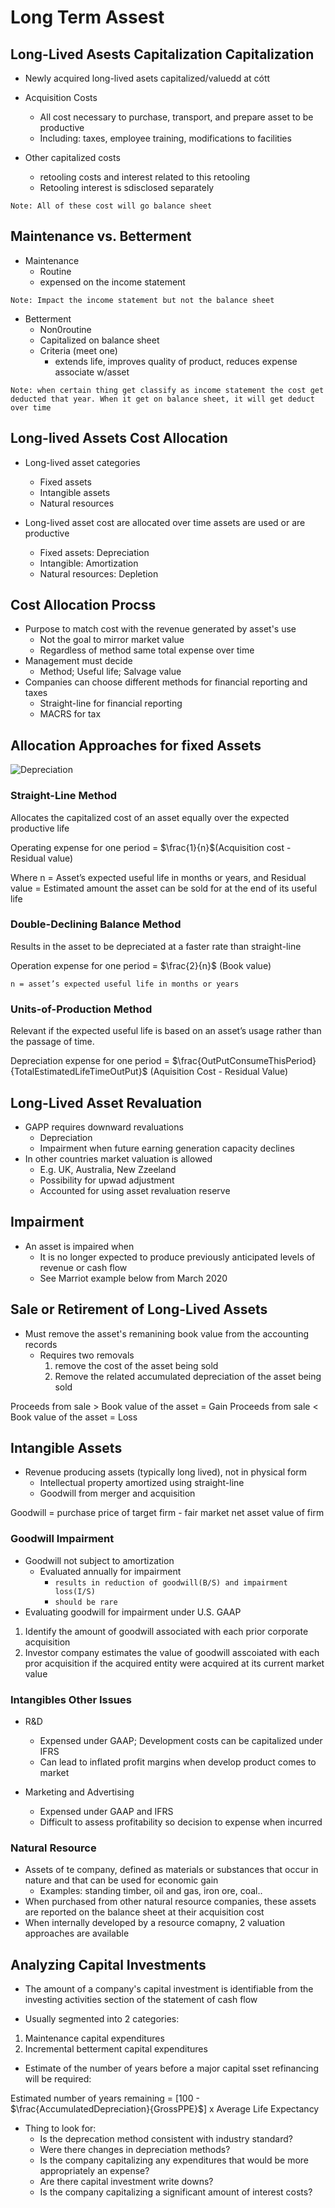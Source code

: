 # Long Term Assest 

## Long-Lived Asests Capitalization Capitalization
* Newly acquired long-lived asets capitalized/valuedd at cótt

* Acquisition Costs
    - All cost necessary to purchase, transport, and prepare asset to be productive 
    - Including: taxes, employee training, modifications to facilities

* Other capitalized costs
    - retooling costs and interest related to this retooling
    - Retooling interest is sdisclosed separately 

`Note: All of these cost will go balance sheet `

## Maintenance vs. Betterment 

* Maintenance 
    - Routine
    - expensed on the income statement 

`Note: Impact the income statement but not the balance sheet`

* Betterment
    - Non0routine
    - Capitalized on balance sheet
    - Criteria (meet one)
        - extends life, improves quality of product, reduces expense associate w/asset 

`Note: when certain thing get classify as income statement the cost get deducted that year. When it get on balance sheet, it will get deduct over time`

## Long-lived Assets Cost Allocation 
* Long-lived asset categories
    - Fixed assets
    - Intangible assets
    - Natural resources

* Long-lived asset cost are allocated over time assets are used or are productive 
    - Fixed assets: Depreciation 
    - Intangible: Amortization
    - Natural resources: Depletion 

## Cost Allocation Procss 
* Purpose to match cost with the revenue generated by asset's use 
    - Not the goal to mirror market value 
    - Regardless of method same total expense over time 
* Management must decide 
    - Method; Useful life; Salvage value 
* Companies can choose different methods for financial reporting and taxes
    - Straight-line for financial reporting 
    - MACRS for tax 

## Allocation Approaches for fixed Assets 

![Depreciation](depreciation.png)

### Straight-Line Method 

Allocates the capitalized cost of an asset equally over the expected productive life

Operating expense for one period = $\frac{1}{n}$(Acquisition cost - Residual value)

Where n = Asset’s expected useful life in months or years, and Residual value = Estimated amount the asset can be sold for at the end of its useful life

### Double-Declining Balance Method
Results in the asset to be depreciated at a faster rate than straight-line 

Operation expense for one period = $\frac{2}{n}$ (Book value)

`n = asset’s expected useful life in months or years`


### Units-of-Production Method

Relevant if the expected useful life is based on an asset’s usage rather than the passage of time.

Depreciation expense for one period  = $\frac{OutPutConsumeThisPeriod}{TotalEstimatedLifeTimeOutPut}$ (Aquisition Cost - Residual Value)

## Long-Lived Asset Revaluation 
* GAPP requires downward revaluations 
    - Depreciation 
    - Impairment when future earning generation capacity declines
* In other countries market valuation is allowed 
    - E.g. UK, Australia, New Zzeeland
    - Possibility for upwad adjustment 
    - Accounted for using asset revaluation reserve 

## Impairment 
* An asset is impaired when 
    - It is no longer expected to produce previously anticipated levels of revenue or cash flow 
    - See Marriot example below from March 2020 

## Sale or Retirement of Long-Lived Assets 
* Must remove the asset's remanining book value from the accounting records
    - Requires two removals
        1. remove the cost of the asset being sold
        2. Remove the related accumulated depreciation of the asset being sold 

Proceeds from sale > Book value of the asset = Gain 
Proceeds from sale < Book value of the asset = Loss 

## Intangible Assets

* Revenue producing assets (typically long lived), not in physical form 
    - Intellectual property amortized using straight-line
    - Goodwill from merger and acquisition

Goodwill = purchase price of target firm - fair market net asset value of firm 

### Goodwill Impairment
* Goodwill not subject to amortization 
    - Evaluated annually for impairment 
        * ``results in reduction of goodwill(B/S) and impairment loss(I/S)``
        * `` should be rare ``
* Evaluating goodwill for impairment under U.S. GAAP 
1. Identify the amount of goodwill associated with each prior corporate acquisition 
2. Investor company estimates the value of goodwill asscoiated with each pror acquisition if the acquired entity were acquired at its current market value 

### Intangibles Other Issues 
* R&D 
    - Expensed under GAAP; Development costs can be capitalized under IFRS 
    - Can lead to inflated profit margins when develop product comes to market 

* Marketing and Advertising 
    - Expensed under GAAP and IFRS 
    - Difficult to assess profitability so decision to expense when incurred 

### Natural Resource 
* Assets of te company, defined as materials or substances that occur in nature and that can be  used for economic gain 
    - Examples: standing timber, oil and gas, iron ore, coal..
* When purchased from other natural resource companies, these assets are reported on the balance sheet at their acquisition cost
* When internally developed by a resource comapny, 2 valuation approaches are available

## Analyzing Capital Investments 
* The amount of a company's capital investment is identifiable from the investing activities section of the statement of cash flow 

* Usually segmented into 2 categories: 
1. Maintenance capital expenditures
2. Incremental betterment capital expenditures 

* Estimate of the number of years before a major capital sset refinancing will be required: 

Estimated number of years remaining = [100 - $\frac{AccumulatedDepreciation}{GrossPPE}$] x Average Life Expectancy 

* Thing to look for: 
    - Is the deprecation method consistent with industry standard?
    - Were there changes in depreciation methods?
    - Is the company capitalizing any expenditures that would be more appropriately an expense?
    - Are there capital investment write downs?
    - Is the company capitalizing a significant amount of interest costs?

